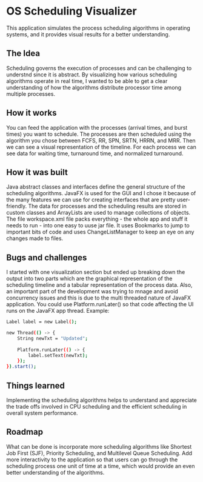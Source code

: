 # OS Scheduling Visualizer
This application simulates the process scheduling algorithms in operating systems, and it provides visual results for a better understanding. 
## The Idea
Scheduling governs the execution of processes and can be challenging to understnd since it is abstract. By visualizing how various scheduling algorithms operate in real time, I wanted to be able to get a clear understanding of how the algorithms distribute processor time among multiple processes.
## How it works
You can feed the application with the processes (arrival times, and burst times) you want to schedule. The processes are then scheduled using the algorithm you chose between FCFS, RR, SPN, SRTN, HRRN, and MRR. Then we can see a visual representation of the timeline. For each process we can see data for waiting time, turnaround time, and normalized turnaround.
## How it was built
Java abstract classes and interfaces define the general structure of the scheduling algorithms. JavaFX is used for the GUI and I chose it because of the many features we can use for creating interfaces that are pretty user-friendly. The data for processes and the scheduling results are stored in custom classes and ArrayLists are used to manage collections of objects.
The file workspace.xml file packs everything - the whole app and stuff it needs to run - into one easy to uuse jar file. It uses Bookmarks to jump to important bits of code and uses ChangeListManager to keep an eye on any changes made to files.
## Bugs and challenges
I started with one visualization section but ended up breaking down the output into two parts which are the graphical representation of the scheduling timeline and a tabular representation of the process data.
Also, an important part of the development was trying to mnage and avoid concurrency issues and this is due to the multi threaded nature of JavaFX application.
You could use Platform.runLater() so that code affecting the UI runs on the JavaFX app thread. Example:
```sh
Label label = new Label();

new Thread(() -> {
    String newTxt = "Updated";
    
    Platform.runLater(() -> {
        label.setText(newTxt);
    });
}).start();
```
## Things learned
Implementing the scheduling algorithms helps to understand and appreciate the trade offs involved in CPU scheduling and the efficient scheduling in overall system performance.
## Roadmap
What can be done is incorporate more scheduling algorithms like Shortest Job First (SJF), Priority Scheduling, and Multilevel Queue Scheduling. Add more interactivity to the application so that users can go through the scheduling process one unit of time at a time, which would provide an even better understanding of the algorithms.
